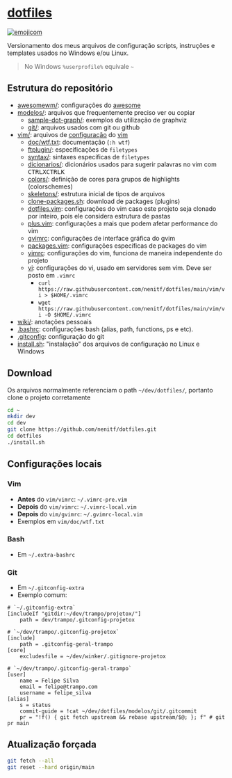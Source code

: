 # [dotfiles](http://d.neni.dev)

[![emojicom](https://img.shields.io/badge/emojicom-%F0%9F%90%9B%20%F0%9F%86%95%20%F0%9F%92%AF%20%F0%9F%91%AE%20%F0%9F%86%98%20%F0%9F%92%A4-%23fff)](http://neni.dev/emojicom)

Versionamento dos meus arquivos de configuração scripts, instruções e templates usados no Windows e/ou Linux.

> No Windows `%userprofile%` equivale `~`

## Estrutura do repositório

- [awesomewm/](awesomewm/): configurações do [awesome](https://awesomewm.org)
- [modelos/](/modelos): arquivos que frequentemente preciso ver ou copiar
    - [sample-dot-graph/](/modelos/sample-dot-graph): exemplos da utilização de graphviz
    - [git/](/modelos/git): arquivos usados com git ou github
- [vim/](/vim): arquivos de [configuração](http://vim.neni.dev) do [vim](https://www.vim.org/)
    - [doc/wtf.txt](/vim/doc/wtf.txt): documentação (`:h wtf`)
    - [ftplugin/](/vim/ftplugin): especificações de `filetypes`
    - [syntax/](/vim/syntax): sintaxes específicas de `filetypes`
    - [dicionarios/](/vim/dicionarios/): dicionários usados para sugerir palavras no vim com <kbd>CTRL</kbd><kbd>X</kbd><kbd>CTRL</kbd><kbd>K</kbd>
    - [colors/](/vim/colors/): definição de cores para grupos de highlights (colorschemes)
    - [skeletons/](/vim/skeletons/): estrutura inicial de tipos de arquivos
    - [clone-packages.sh](/vim/clone-packages.sh): download de packages (plugins)
    - [dotfiles.vim](/vim/dotfiles.vim): configurações do vim caso este projeto seja clonado por inteiro, pois ele considera estrutura de pastas
    - [plus.vim](/vim/plus.vim): configurações a mais que podem afetar performance do vim
    - [gvimrc](/gvim/gvimrc): configurações de interface gráfica do gvim
    - [packages.vim](/vim/packages.vim): configurações específicas de packages do vim
    - [vimrc](/vim/vimrc): configurações do vim, funciona de maneira independente do projeto
    - [vi](/vim/vi): configurações do vi, usado em servidores sem vim. Deve ser posto em `.vimrc`
        - `curl https://raw.githubusercontent.com/nenitf/dotfiles/main/vim/vi > $HOME/.vimrc`
        - `wget https://raw.githubusercontent.com/nenitf/dotfiles/main/vim/vi -O $HOME/.vimrc`
- [wiki/](/wiki): anotações pessoais
- [.bashrc](.bashrc): configurações bash (alias, path, functions, ps e etc).
- [.gitconfig](.gitconfig): configuração do git
- [install.sh](install.sh): "instalação" dos arquivos de configuração no Linux e Windows

## Download

Os arquivos normalmente referenciam o path `~/dev/dotfiles/`, portanto clone o projeto corretamente

```bash
cd ~
mkdir dev
cd dev
git clone https://github.com/nenitf/dotfiles.git
cd dotfiles
./install.sh
```

## Configurações locais

### Vim

- **Antes** do `vim/vimrc`: `~/.vimrc-pre.vim`
- **Depois** do `vim/vimrc`: `~/.vimrc-local.vim`
- **Depois** do `vim/gvimrc`: `~/.gvimrc-local.vim`
- Exemplos em `vim/doc/wtf.txt`

### Bash

- Em `~/.extra-bashrc`

### Git

- Em `~/.gitconfig-extra`
- Exemplo comum:

```gitconfig
# `~/.gitconfig-extra`
[includeIf "gitdir:~/dev/trampo/projetox/"]
    path = dev/trampo/.gitconfig-projetox
```

```gitconfig
# `~/dev/trampo/.gitconfig-projetox`
[include]
    path = .gitconfig-geral-trampo
[core]
    excludesfile = ~/dev/winker/.gitignore-projetox
```

```gitconfig
# `~/dev/trampo/.gitconfig-geral-trampo`
[user]
    name = Felipe Silva
    email = felipe@trampo.com
    username = felipe_silva
[alias]
    s = status
    commit-guide = !cat ~/dev/dotfiles/modelos/git/.gitcommit
    pr = "!f() { git fetch upstream && rebase upstream/$@; }; f" # git pr main
```

## Atualização forçada
```bash
git fetch --all
git reset --hard origin/main
```

